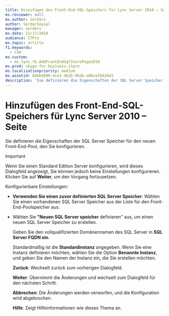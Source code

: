 ```yaml
---
title: Hinzufügen des Front-End-SQL-Speichers für Lync Server 2010 – Seite
ms.reviewer: null
ms.author: serdars
author: SerdarSoysal
manager: serdars
ms.date: 11/17/2018
audience: ITPro
ms.topic: article
f1.keywords:
  - CSH
ms.custom:
  - ms.lync.tb.AddFrontEndSqlStorePage2010
ms.prod: skype-for-business-itpro
ms.localizationpriority: medium
ms.assetid: 84bbd899-4ce1-4b3b-9bdb-a08cefb626d3
description: 'Sie definieren die Eigenschaften der SQL Server Speicher für den neuen Front-End-Pool, den Sie konfigurieren.'
---
```


# <a name="add-front-end-sql-store-page-for-lync-server-2010"></a>Hinzufügen des Front-End-SQL-Speichers für Lync Server 2010 – Seite
 
Sie definieren die Eigenschaften der SQL Server Speicher für den neuen Front-End-Pool, den Sie konfigurieren.
  
> [!IMPORTANT]
> Wenn Sie einen Standard Edition Server konfigurieren, wird dieses Dialogfeld angezeigt, Sie können jedoch keine Einstellungen konfigurieren. Klicken Sie auf **Weiter**, um den Vorgang fortzusetzen.
  
Konfigurierbare Einstellungen:
  
- **Verwenden Sie einen zuvor definierten SQL Server Speicher**: Wählen Sie einen vorhandenen SQL Server Speicher aus der Liste für den Front-End-Poolspeicher aus.
    
- Wählen Sie **"Neuen SQL Server speicher** definieren" aus, um einen neuen SQL Server Speicher zu erstellen.
    
    Geben Sie den vollqualifizierten Domänennamen des SQL Server in **SQL Server FQDN ein**.
    
    Standardmäßig ist die **Standardinstanz** angegeben. Wenn Sie eine Instanz definieren möchten, wählen Sie die Option **Benannte Instanz**, und geben Sie den Namen der Instanz ein, die Sie erstellen möchten.
    
  **Zurück**: Wechselt zurück zum vorherigen Dialogfeld.
  
  **Weiter**: Übernimmt die Änderungen und wechselt zum Dialogfeld für den nächsten Schritt.
  
  **Abbrechen**: Die Änderungen werden verworfen, und die Konfiguration wird abgebrochen.
  
  **Hilfe**: Zeigt Hilfeinformationen wie dieses Thema an.
  

